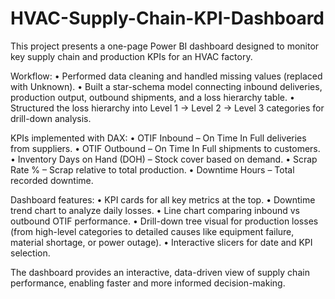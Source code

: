 # HVAC-Supply-Chain-KPI-Dashboard

This project presents a one-page Power BI dashboard designed to monitor key supply chain and production KPIs for an HVAC factory.

Workflow:
	•	Performed data cleaning and handled missing values (replaced with Unknown).
	•	Built a star-schema model connecting inbound deliveries, production output, outbound shipments, and a loss hierarchy table.
	•	Structured the loss hierarchy into Level 1 → Level 2 → Level 3 categories for drill-down analysis.

KPIs implemented with DAX:
	•	OTIF Inbound – On Time In Full deliveries from suppliers.
	•	OTIF Outbound – On Time In Full shipments to customers.
	•	Inventory Days on Hand (DOH) – Stock cover based on demand.
	•	Scrap Rate % – Scrap relative to total production.
	•	Downtime Hours – Total recorded downtime.

Dashboard features:
	•	KPI cards for all key metrics at the top.
	•	Downtime trend chart to analyze daily losses.
	•	Line chart comparing inbound vs outbound OTIF performance.
	•	Drill-down tree visual for production losses (from high-level categories to detailed causes like equipment failure, material shortage, or power outage).
	•	Interactive slicers for date and KPI selection.

The dashboard provides an interactive, data-driven view of supply chain performance, enabling faster and more informed decision-making.
